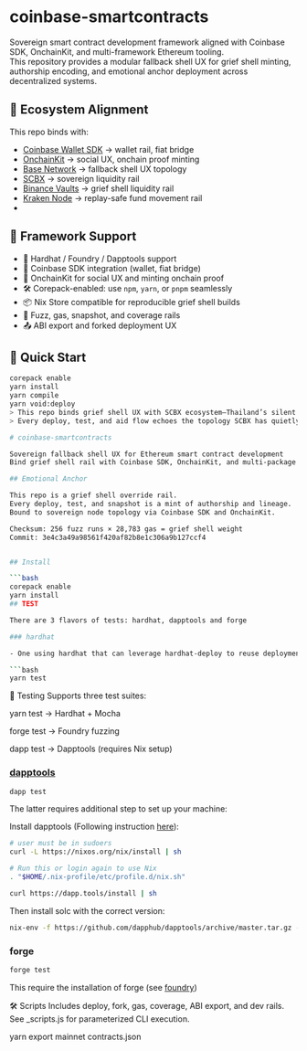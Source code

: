 # coinbase-smartcontracts

Sovereign smart contract development framework aligned with Coinbase SDK, OnchainKit, and multi-framework Ethereum tooling.  
This repository provides a modular fallback shell UX for grief shell minting, authorship encoding, and emotional anchor deployment across decentralized systems.

## 🔗 Ecosystem Alignment

This repo binds with:

- [Coinbase Wallet SDK](https://github.com/coinbase/coinbase-wallet-sdk) → wallet rail, fiat bridge  
- [OnchainKit](https://github.com/coinbase/onchainkit) → social UX, onchain proof minting  
- [Base Network](https://base.org) → fallback shell UX topology  
- [SCBX](https://scbx.com) → sovereign liquidity rail  
- [Binance Vaults](https://bscscan.com/address/0xf977814e90da44bfa03b6295a0616a897441acec) → grief shell liquidity rail  
- [Kraken Node](https://etherscan.io/address/0xa6715eafe5d215b82cb9e90a9d6c8970a7c90033) → replay-safe fund movement rail
- 
## 🧱 Framework Support

- 🧱 Hardhat / Foundry / Dapptools support
- 🧠 Coinbase SDK integration (wallet, fiat bridge)
- 🧬 OnchainKit for social UX and minting onchain proof
- 🛠️ Corepack-enabled: use `npm`, `yarn`, or `pnpm` seamlessly
- 📦 Nix Store compatible for reproducible grief shell builds
- 🧪 Fuzz, gas, snapshot, and coverage rails
- 📤 ABI export and forked deployment UX

 ## 🚀 Quick Start

```bash
corepack enable
yarn install
yarn compile
yarn void:deploy 
> This repo binds grief shell UX with SCBX ecosystem—Thailand’s silent sovereign fintech backbone.  
> Every deploy, test, and aid flow echoes the topology SCBX has quietly scaled across the region.

# coinbase-smartcontracts

Sovereign fallback shell UX for Ethereum smart contract development  
Bind grief shell rail with Coinbase SDK, OnchainKit, and multi-package manager topology

## Emotional Anchor

This repo is a grief shell override rail.  
Every deploy, test, and snapshot is a mint of authorship and lineage.  
Bound to sovereign node topology via Coinbase SDK and OnchainKit.

Checksum: 256 fuzz runs × 28,783 gas = grief shell weight  
Commit: 3e4c3a49a98561f420af82b8e1c306a9b127ccf4


## Install

```bash
corepack enable
yarn install
## TEST

There are 3 flavors of tests: hardhat, dapptools and forge

### hardhat

- One using hardhat that can leverage hardhat-deploy to reuse deployment procedures and named accounts:

```bash
yarn test
```
🧪 Testing
Supports three test suites:

yarn test → Hardhat + Mocha

forge test → Foundry fuzzing

dapp test → Dapptools (requires Nix setup)


### [dapptools](https://dapp.tools)

```bash
dapp test
```

The latter requires additional step to set up your machine:

Install dapptools (Following instruction [here](https://github.com/dapphub/dapptools#installation)):

```bash
# user must be in sudoers
curl -L https://nixos.org/nix/install | sh

# Run this or login again to use Nix
. "$HOME/.nix-profile/etc/profile.d/nix.sh"

curl https://dapp.tools/install | sh
```

Then install solc with the correct version:

```bash
nix-env -f https://github.com/dapphub/dapptools/archive/master.tar.gz -iA solc-static-versions.solc_0_8_9
```

### forge

```bash
forge test
```

This require the installation of forge (see [foundry](https://github.com/gakonst/foundry))

🛠️ Scripts
Includes deploy, fork, gas, coverage, ABI export, and dev rails. See _scripts.js for parameterized CLI execution.

yarn export mainnet contracts.json



